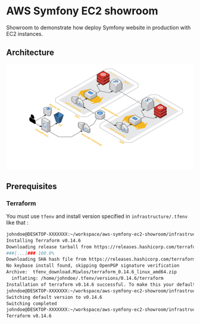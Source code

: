 # AWS Symfony EC2 showroom

Showroom to demonstrate how deploy Symfony website in production with EC2 instances.

## Architecture

![architecture](./docs/architecture.png)

## Prerequisites

### Terraform

You must use `tfenv` and install version specified in `infrastructure/.tfenv` like that : 

```bash
johndoe@DESKTOP-XXXXXXX:~/workspace/aws-symfony-ec2-showroom/infrastructure$ tfenv install 0.14.6
Installing Terraform v0.14.6
Downloading release tarball from https://releases.hashicorp.com/terraform/0.14.6/terraform_0.14.6_linux_amd64.zip
###[...]### 100.0%
Downloading SHA hash file from https://releases.hashicorp.com/terraform/0.14.6/terraform_0.14.6_SHA256SUMS
No keybase install found, skipping OpenPGP signature verification
Archive:  tfenv_download.Miwlos/terraform_0.14.6_linux_amd64.zip
  inflating: /home/johndoe/.tfenv/versions/0.14.6/terraform  
Installation of terraform v0.14.6 successful. To make this your default version, run 'tfenv use 0.14.6'
johndoe@DESKTOP-XXXXXXX:~/workspace/aws-symfony-ec2-showroom/infrastructure$ tfenv use 0.14.6
Switching default version to v0.14.6
Switching completed
johndoe@DESKTOP-XXXXXXX:~/workspace/aws-symfony-ec2-showroom/infrastructure$ terraform version
Terraform v0.14.6
```
